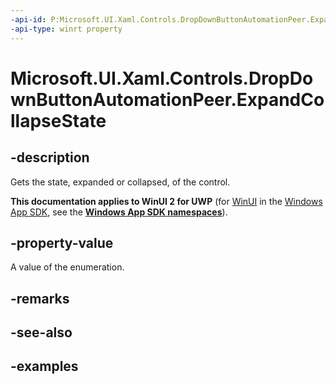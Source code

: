 ```yaml
---
-api-id: P:Microsoft.UI.Xaml.Controls.DropDownButtonAutomationPeer.ExpandCollapseState
-api-type: winrt property
---
```

<!-- Property syntax.
public ExpandCollapseState ExpandCollapseState { get; }
-->

# Microsoft.UI.Xaml.Controls.DropDownButtonAutomationPeer.ExpandCollapseState


## -description

Gets the state, expanded or collapsed, of the control.


**This documentation applies to WinUI 2 for UWP** (for [WinUI](/windows/apps/winui/winui3/) in the [Windows App SDK](/windows/apps/windows-app-sdk/), see the **[Windows App SDK namespaces](/windows/windows-app-sdk/api/winrt/)**).

## -property-value

A value of the enumeration.


## -remarks


## -see-also


## -examples


